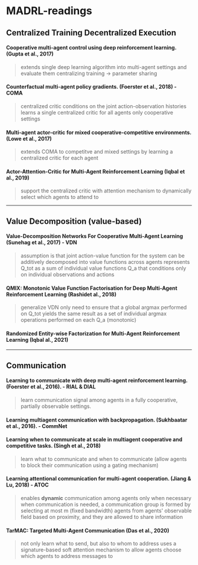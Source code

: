 # MADRL-readings


## Centralized Training Decentralized Execution

#### Cooperative multi-agent control using deep reinforcement learning. (Gupta et al., 2017) 

> extends single deep learning algorithm into multi-agent settings and evaluate them
> centralizing training -> parameter sharing

#### Counterfactual multi-agent policy gradients. (Foerster et al., 2018) - COMA

> centralized critic conditions on the joint action-observation histories 
> learns a single centralized critic for all agents
> only cooperative settings

#### Multi-agent actor-critic for mixed cooperative-competitive environments. (Lowe et al., 2017)

> extends COMA to competitve and mixed settings by learning a centralized critic for each agent

#### Actor-Attention-Critic for Multi-Agent Reinforcement Learning (Iqbal et al., 2019)

> support the centralized critic with attention mechanism to dynamically select which agents to attend to 

---

## Value Decomposition (value-based)

#### Value-Decomposition Networks For Cooperative Multi-Agent Learning (Sunehag et al., 2017) - VDN

> assumption is that joint action-value function for the system can be additively decomposed into value functions across agents
> represents Q_tot as a sum of individual value functions Q_a that conditions only on individual observations and actions 

#### QMIX: Monotonic Value Function Factorisation for Deep Multi-Agent Reinforcement Learning (Rashidet al., 2018)

> generalize VDN
> only need to ensure that a global argmax performed on Q_tot yields the same result as a set of individual argmax operations performed on each Q_a (monotonic)

#### Randomized Entity-wise Factorization for Multi-Agent Reinforcement Learning (Iqbal al., 2021)

---

## Communication 

#### Learning to communicate with deep multi-agent reinforcement learning.(Foerster et al., 2016). - RIAL & DIAL

> learn communication signal among agents in a fully cooperative, partially observable settings.

#### Learning multiagent communication with backpropagation. (Sukhbaatar et al., 2016). - CommNet

#### Learning when to communicate at scale in multiagent cooperative and competitive tasks. (Singh et al., 2018)

> learn what to communicate and when to communicate (allow agents to block their communication using a gating mechanism)

#### Learning attentional communication for multi-agent cooperation. (Jiang & Lu, 2018) - ATOC

> enables **dynamic** communication among agents only when necessary
> when communication is needed, a communication group is formed by selecting at most m (fixed bandwidth) agents from agents' observable field based on proximity, and they are allowed to share information

#### TarMAC: Targeted Multi-Agent Communication (Das et al., 2020)

> not only learn what to send, but also to whom to address
> uses a signature-based soft attention mechanism to allow agents choose which agents to address messages to 



